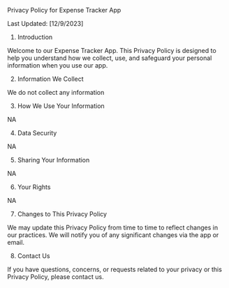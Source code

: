 Privacy Policy for Expense Tracker App

Last Updated: [12/9/2023]

1. Introduction

Welcome to our Expense Tracker App. This Privacy Policy is designed to help you understand how we collect, use, and safeguard your personal information when you use our app.

2. Information We Collect

We do not collect any information

3. How We Use Your Information

NA

4. Data Security

NA

5. Sharing Your Information

NA

6. Your Rights

NA

7. Changes to This Privacy Policy

We may update this Privacy Policy from time to time to reflect changes in our practices. We will notify you of any significant changes via the app or email.

8. Contact Us

If you have questions, concerns, or requests related to your privacy or this Privacy Policy, please contact us.